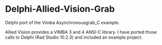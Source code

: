 # Delphi-Allied-Vision-Grab
Delphi port of the Vimba Asynchronousgrab_C example.

Allied Vision provides a VIMBA 3 and 4 ANSI-C library. I have ported those calls to Delphi (Rad Studio 10.2.3) and included an example project.
